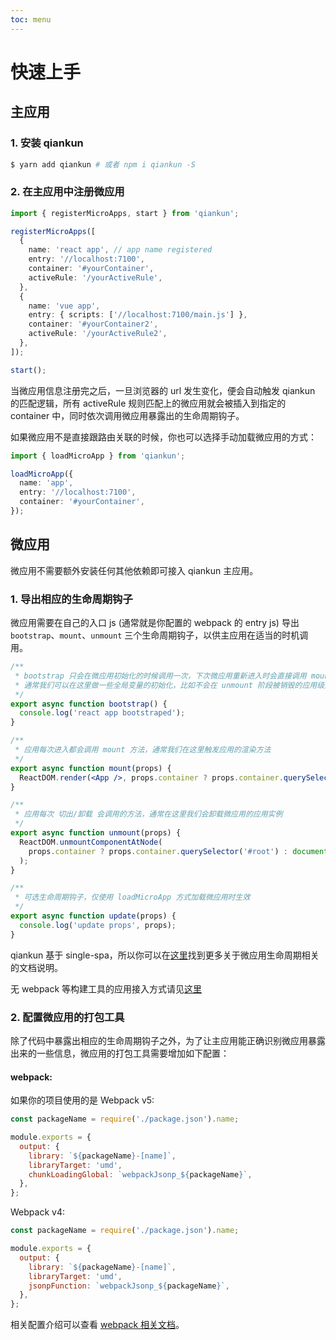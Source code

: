 ```yaml
---
toc: menu
---
```


# 快速上手

## 主应用

### 1. 安装 qiankun

```bash
$ yarn add qiankun # 或者 npm i qiankun -S
```

### 2. 在主应用中注册微应用

```ts
import { registerMicroApps, start } from 'qiankun';

registerMicroApps([
  {
    name: 'react app', // app name registered
    entry: '//localhost:7100',
    container: '#yourContainer',
    activeRule: '/yourActiveRule',
  },
  {
    name: 'vue app',
    entry: { scripts: ['//localhost:7100/main.js'] },
    container: '#yourContainer2',
    activeRule: '/yourActiveRule2',
  },
]);

start();
```

当微应用信息注册完之后，一旦浏览器的 url 发生变化，便会自动触发 qiankun 的匹配逻辑，所有 activeRule 规则匹配上的微应用就会被插入到指定的 container 中，同时依次调用微应用暴露出的生命周期钩子。

如果微应用不是直接跟路由关联的时候，你也可以选择手动加载微应用的方式：

```ts
import { loadMicroApp } from 'qiankun';

loadMicroApp({
  name: 'app',
  entry: '//localhost:7100',
  container: '#yourContainer',
});
```

## 微应用

微应用不需要额外安装任何其他依赖即可接入 qiankun 主应用。

### 1. 导出相应的生命周期钩子

微应用需要在自己的入口 js (通常就是你配置的 webpack 的 entry js) 导出 `bootstrap`、`mount`、`unmount` 三个生命周期钩子，以供主应用在适当的时机调用。

```jsx
/**
 * bootstrap 只会在微应用初始化的时候调用一次，下次微应用重新进入时会直接调用 mount 钩子，不会再重复触发 bootstrap。
 * 通常我们可以在这里做一些全局变量的初始化，比如不会在 unmount 阶段被销毁的应用级别的缓存等。
 */
export async function bootstrap() {
  console.log('react app bootstraped');
}

/**
 * 应用每次进入都会调用 mount 方法，通常我们在这里触发应用的渲染方法
 */
export async function mount(props) {
  ReactDOM.render(<App />, props.container ? props.container.querySelector('#root') : document.getElementById('root'));
}

/**
 * 应用每次 切出/卸载 会调用的方法，通常在这里我们会卸载微应用的应用实例
 */
export async function unmount(props) {
  ReactDOM.unmountComponentAtNode(
    props.container ? props.container.querySelector('#root') : document.getElementById('root'),
  );
}

/**
 * 可选生命周期钩子，仅使用 loadMicroApp 方式加载微应用时生效
 */
export async function update(props) {
  console.log('update props', props);
}
```

qiankun 基于 single-spa，所以你可以在[这里](https://single-spa.js.org/docs/building-applications.html#registered-application-lifecycle)找到更多关于微应用生命周期相关的文档说明。

无 webpack 等构建工具的应用接入方式请见[这里](/zh/guide/tutorial#%E9%9D%9E-webpack-%E6%9E%84%E5%BB%BA%E7%9A%84%E5%BE%AE%E5%BA%94%E7%94%A8)

### 2. 配置微应用的打包工具

除了代码中暴露出相应的生命周期钩子之外，为了让主应用能正确识别微应用暴露出来的一些信息，微应用的打包工具需要增加如下配置：

#### webpack:
如果你的项目使用的是 Webpack v5:
```js
const packageName = require('./package.json').name;

module.exports = {
  output: {
    library: `${packageName}-[name]`,
    libraryTarget: 'umd',
    chunkLoadingGlobal: `webpackJsonp_${packageName}`,
  },
};
```
Webpack v4:
```js
const packageName = require('./package.json').name;

module.exports = {
  output: {
    library: `${packageName}-[name]`,
    libraryTarget: 'umd',
    jsonpFunction: `webpackJsonp_${packageName}`,
  },
};
```

相关配置介绍可以查看 [webpack 相关文档](https://webpack.js.org/configuration/output/#outputlibrary)。

